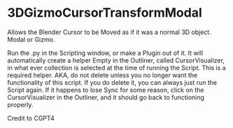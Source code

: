 # 3DGizmoCursorTransformModal
Allows the Blender Cursor to be Moved as if it was a normal 3D object. Modal or Gizmo.


Run the .py in the Scripting window, or make a Plugin out of it.
It will automatically create a helper Empty in the Outliner, called CursorVisualizer, in what ever collection is selected at the time of running the Script.
This is a required helper. AKA, do not delete unless you no longer want the functionality of this script.
If you do delete it, you can always just run the Script again.
If it happens to lose Sync for some reason, click on the CursorVisualizer in the Outliner, and it should go back to functioning properly.

Credit to CGPT4
